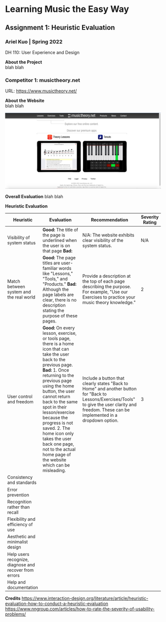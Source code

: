 # Learning Music the Easy Way
## Assignment 1: Heuristic Evaluation
### Ariel Kuo | Spring 2022 
DH 110: User Experience and Design 

**About the Project**  
blah blah

### Competitor 1: musictheory.net

URL: https://www.musictheory.net/ 

**About the Website**  
blah blah 

![homepage](musictheory-screenshot.png) 

**Overall Evaluation** 
blah blah 

**Heuristic Evaluation** 

| Heuristic      | Evaluation     | Recommendation | Severity Rating | 
| ------------- | ------------- | ----- | ------- |
| Visibility of system status |**Good:** The title of the page is underlined when the user is on that page **Bad:** | N/A: The website exhibits clear visibility of the system status.  | N/A | 
|Match between system and the real world|   **Good:** The page titles are user-familiar words like "Lessons," "Tools," and "Products."  **Bad:** Although the page labels are clear, there is no description stating the purpose of these pages.   | Provide a description at the top of each page describing the purpose. For example, "Use our Exercises to practice your music theory knowledge." | 2 |
|User control and freedom| **Good:** On every lesson, exercise, or tools page, there is a home icon that can take the user back to the previous page.   **Bad:** 1. Once returning to the previous page using the home button, the user cannot return back to the same spot in their lesson/exercise because the progress is not saved.  2. The home icon only takes the user back one page, not to the actual home page of the website which can be misleading. | Include a button that clearly states "Back to Home" and another button for "Back to Lessons/Exercises/Tools" to give the user clarity and freedom. These can be implemented in a dropdown option. | 3 |
|Consistency and standards|  |  | |
|Error prevention|  |  | |
|Recognition rather than recall|  |  | |
|Flexibility and efficiency of use|  |  | |
|Aesthetic and minimalist design|  |  | |
|Help users recognize, diagnose and recover from errors|  |  | |
|Help and documentation|  |  | |




**Credits** 
https://www.interaction-design.org/literature/article/heuristic-evaluation-how-to-conduct-a-heuristic-evaluation 
https://www.nngroup.com/articles/how-to-rate-the-severity-of-usability-problems/ 
